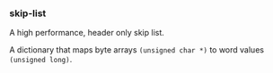 ### skip-list
A high performance, header only skip list.

A dictionary that maps byte arrays `(unsigned char *)` to word values `(unsigned long)`.